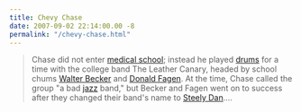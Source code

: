```yaml
---
title: Chevy Chase
date: 2007-09-02 22:14:00.00 -8
permalink: "/chevy-chase.html"
---
```

> Chase did not enter [medical school](http://www.wikipedia.org/wiki/Medical_school); instead he played [drums](http://www.wikipedia.org/wiki/Drums) for a time with the college band The Leather Canary, headed by school chums [Walter Becker](http://www.wikipedia.org/wiki/Walter_Becker) and [Donald Fagen](http://www.wikipedia.org/wiki/Donald_Fagen). At the time, Chase called the group "a bad [jazz](http://www.wikipedia.org/wiki/Jazz) band," but Becker and Fagen went on to success after they changed their band's name to [Steely Dan](http://www.wikipedia.org/wiki/Steely_Dan)....

